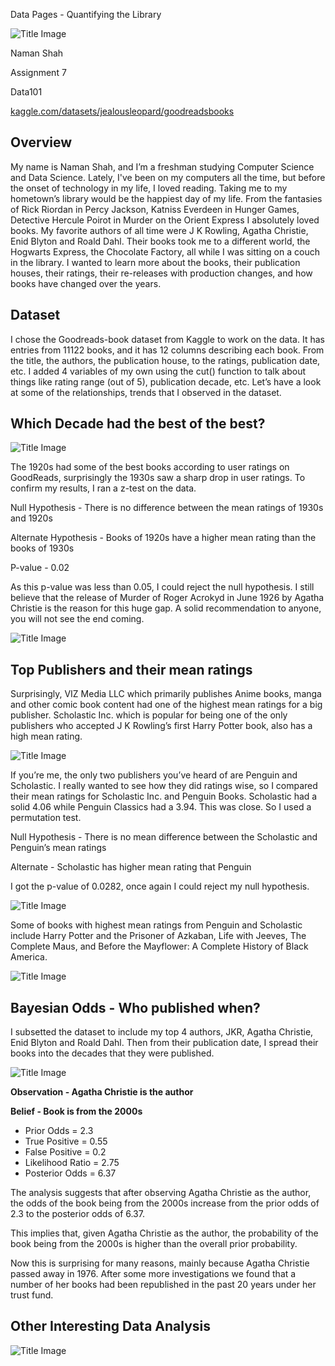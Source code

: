 ﻿Data Pages - Quantifying the Library

![Title Image](images/image1.png)

Naman Shah

Assignment 7

Data101

[kaggle.com/datasets/jealousleopard/goodreadsbooks](https://www.kaggle.com/datasets/jealousleopard/goodreadsbooks)


## <a name="_d0fxud1l4hqz"></a>Overview
My name is Naman Shah, and I’m a freshman studying Computer Science and Data Science. Lately, I've been on my computers all the time, but before the onset of technology in my life, I loved reading. Taking me to my hometown’s library would be the happiest day of my life. From the fantasies of Rick Riordan in Percy Jackson, Katniss Everdeen in Hunger Games, Detective Hercule Poirot in Murder on the Orient Express I absolutely loved books. My favorite authors of all time were J K Rowling, Agatha Christie, Enid Blyton and Roald Dahl. Their books took me to a different world, the Hogwarts Express, the Chocolate Factory, all while I was sitting on a couch in the library. I wanted to learn more about the books, their publication houses, their ratings, their re-releases with production changes, and how books have changed over the years.

## <a name="_4nthhktupy0b"></a>Dataset
I chose the Goodreads-book dataset from Kaggle to work on the data. It has entries from 11122 books, and it has 12 columns describing each book. From the title, the authors, the publication house, to the ratings, publication date, etc. I added 4 variables of my own using the cut() function to talk about things like rating range (out of 5), publication decade, etc. Let’s have a look at some of the relationships, trends that I observed in the dataset.

## <a name="_14c3zhj9t4m8"></a>Which Decade had the best of the best?

![Title Image](images/image2.png)


The 1920s had some of the best books according to user ratings on GoodReads, surprisingly the 1930s saw a sharp drop in user ratings. To confirm my results, I ran a z-test on the data. 

Null Hypothesis - There is no difference between the mean ratings of 1930s and 1920s

Alternate Hypothesis - Books of 1920s have a higher mean rating than the books of 1930s

P-value - 0.02

As this p-value was less than 0.05, I could reject the null hypothesis. I still believe that the release of Murder of Roger Acrokyd in June 1926 by Agatha Christie is the reason for this huge gap. A solid recommendation to anyone, you will not see the end coming. 

![Title Image](images/image3.png)


## <a name="_cdw52yp0vkl3"></a>Top Publishers and their mean ratings

Surprisingly, VIZ Media LLC which primarily publishes Anime books, manga and other comic book content had one of the highest mean ratings for a big publisher. Scholastic Inc. which is popular for being one of the only publishers who accepted J K Rowling’s first Harry Potter book, also has a high mean rating.

![Title Image](images/image4.png)

If you’re me, the only two publishers you’ve heard of are Penguin and Scholastic. I really wanted to see how they did ratings wise, so I compared their mean ratings for Scholastic Inc. and Penguin Books. Scholastic had a solid 4.06 while Penguin Classics had a 3.94. This was close. So I used a permutation test. 

Null Hypothesis - There is no mean difference between the Scholastic and Penguin’s mean ratings

Alternate - Scholastic has higher mean rating that Penguin

I got the p-value of 0.0282, once again I could reject my null hypothesis.

![Title Image](images/image5.png)


Some of books with highest mean ratings from Penguin and Scholastic include Harry Potter and the Prisoner of Azkaban, Life with Jeeves, The Complete Maus, and Before the Mayflower: A Complete History of Black America.

![Title Image](images/image6.png)


## <a name="_m07o30dc0kce"></a>Bayesian Odds - Who published when?

I subsetted the dataset to include my top 4 authors, JKR, Agatha Christie, Enid Blyton and Roald Dahl. Then from their publication date, I spread their books into the decades that they were published. 

![Title Image](images/image7.png)


**Observation - Agatha Christie is the author**

**Belief - Book is from the 2000s**

- Prior Odds = 2.3
- True Positive = 0.55
- False Positive = 0.2
- Likelihood Ratio = 2.75
- Posterior Odds = 6.37

The analysis suggests that after observing Agatha Christie as the author, the odds of the book being from the 2000s increase from the prior odds of 2.3 to the posterior odds of 6.37.

This implies that, given Agatha Christie as the author, the probability of the book being from the 2000s is higher than the overall prior probability.

Now this is surprising for many reasons, mainly because Agatha Christie passed away in 1976. After some more investigations we found that a number of her books had been republished in the past 20 years under her trust fund.

## <a name="_7xbeps65zjhz"></a>Other Interesting Data Analysis

![Title Image](images/image8.png)
